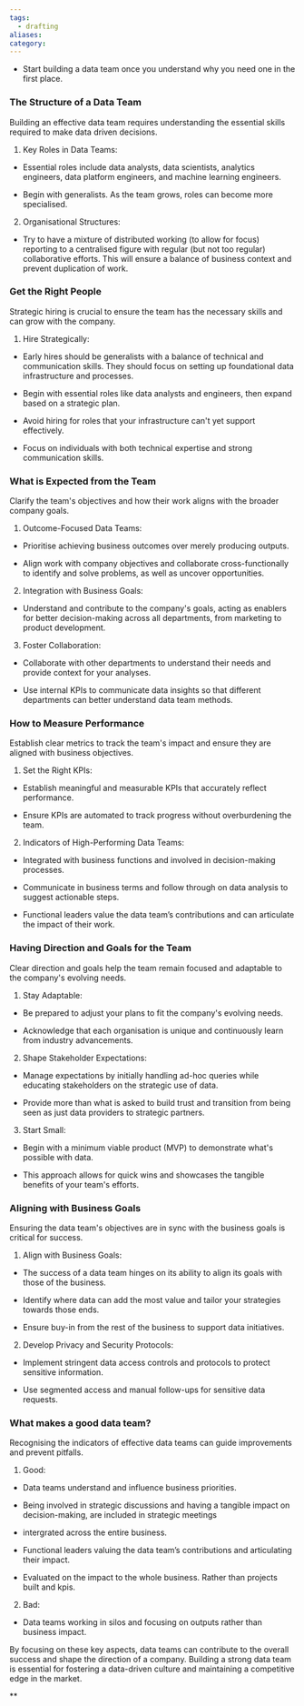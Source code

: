 ```yaml
---
tags:
  - drafting
aliases: 
category:
---
```



- Start building a data team once you understand why you need one in the first place.
    

### The Structure of a Data Team

Building an effective data team requires understanding the essential skills required to make data driven decisions.

  

1. Key Roles in Data Teams:
    

- Essential roles include data analysts, data scientists, analytics engineers, data platform engineers, and machine learning engineers.
    
- Begin with generalists. As the team grows, roles can become more specialised.
    

2. Organisational Structures:
    

- Try to have a mixture of distributed working (to allow for focus) reporting to a centralised figure with regular (but not too regular) collaborative efforts. This will ensure a balance of business context and prevent duplication of work.
    

### Get the Right People

Strategic hiring is crucial to ensure the team has the necessary skills and can grow with the company.

  

1. Hire Strategically:
    

- Early hires should be generalists with a balance of technical and communication skills. They should focus on setting up foundational data infrastructure and processes.
    
- Begin with essential roles like data analysts and engineers, then expand based on a strategic plan.
    
- Avoid hiring for roles that your infrastructure can't yet support effectively.
    
- Focus on individuals with both technical expertise and strong communication skills.
    

### What is Expected from the Team

Clarify the team's objectives and how their work aligns with the broader company goals.

  

1. Outcome-Focused Data Teams:
    

- Prioritise achieving business outcomes over merely producing outputs.
    
- Align work with company objectives and collaborate cross-functionally to identify and solve problems, as well as uncover opportunities.
    

2. Integration with Business Goals:
    

- Understand and contribute to the company's goals, acting as enablers for better decision-making across all departments, from marketing to product development.
    

3. Foster Collaboration:
    

- Collaborate with other departments to understand their needs and provide context for your analyses.
    
- Use internal KPIs to communicate data insights so that different departments can better understand data team methods.
    

### How to Measure Performance

Establish clear metrics to track the team's impact and ensure they are aligned with business objectives.

  

1. Set the Right KPIs:
    

- Establish meaningful and measurable KPIs that accurately reflect performance.
    
- Ensure KPIs are automated to track progress without overburdening the team.
    

2. Indicators of High-Performing Data Teams:
    

- Integrated with business functions and involved in decision-making processes.
    
- Communicate in business terms and follow through on data analysis to suggest actionable steps.
    
- Functional leaders value the data team’s contributions and can articulate the impact of their work.
    

### Having Direction and Goals for the Team

Clear direction and goals help the team remain focused and adaptable to the company's evolving needs.

  

1. Stay Adaptable:
    

- Be prepared to adjust your plans to fit the company's evolving needs.
    
- Acknowledge that each organisation is unique and continuously learn from industry advancements.
    

2. Shape Stakeholder Expectations:
    

- Manage expectations by initially handling ad-hoc queries while educating stakeholders on the strategic use of data.
    
- Provide more than what is asked to build trust and transition from being seen as just data providers to strategic partners.
    

3. Start Small:
    

- Begin with a minimum viable product (MVP) to demonstrate what's possible with data.
    
- This approach allows for quick wins and showcases the tangible benefits of your team's efforts.
    

### Aligning with Business Goals

Ensuring the data team's objectives are in sync with the business goals is critical for success.

  

1. Align with Business Goals:
    

- The success of a data team hinges on its ability to align its goals with those of the business.
    
- Identify where data can add the most value and tailor your strategies towards those ends.
    
- Ensure buy-in from the rest of the business to support data initiatives.
    

2. Develop Privacy and Security Protocols:
    

- Implement stringent data access controls and protocols to protect sensitive information.
    
- Use segmented access and manual follow-ups for sensitive data requests.
    

### What makes a good data team?

Recognising the indicators of effective data teams can guide improvements and prevent pitfalls.

  

1. Good:
    

- Data teams understand and influence business priorities.
    
- Being involved in strategic discussions and having a tangible impact on decision-making, are included in strategic meetings
    
- intergrated across the entire business.
    
- Functional leaders valuing the data team’s contributions and articulating their impact.
    
- Evaluated on the impact to the whole business. Rather than projects built and kpis.
    

2. Bad:
    

- Data teams working in silos and focusing on outputs rather than business impact.
    

  

By focusing on these key aspects, data teams can contribute to the overall success and shape the direction of a company. Building a strong data team is essential for fostering a data-driven culture and maintaining a competitive edge in the market.

  
**